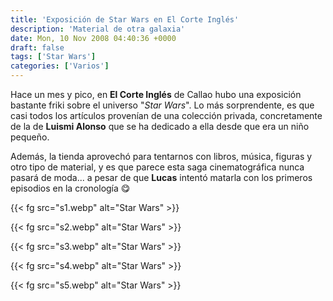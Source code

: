 ```yaml
---
title: 'Exposición de Star Wars en El Corte Inglés'
description: 'Material de otra galaxia'
date: Mon, 10 Nov 2008 04:40:36 +0000
draft: false
tags: ['Star Wars']
categories: ['Varios']
---
```


Hace un mes y pico, en **El Corte Inglés** de Callao hubo una exposición bastante friki sobre el universo "_Star Wars_". Lo más sorprendente, es que casi todos los artículos provenían de una colección privada, concretamente de la de **Luismi Alonso** que se ha dedicado a ella desde que era un niño pequeño.

Además, la tienda aprovechó para tentarnos con libros, música, figuras y otro tipo de material, y es que parece esta saga cinematográfica nunca pasará de moda... a pesar de que **Lucas** intentó matarla con los primeros episodios en la cronología :yum:

{{< fg src="s1.webp" alt="Star Wars" >}}

{{< fg src="s2.webp" alt="Star Wars" >}}

{{< fg src="s3.webp" alt="Star Wars" >}}

{{< fg src="s4.webp" alt="Star Wars" >}}

{{< fg src="s5.webp" alt="Star Wars" >}}